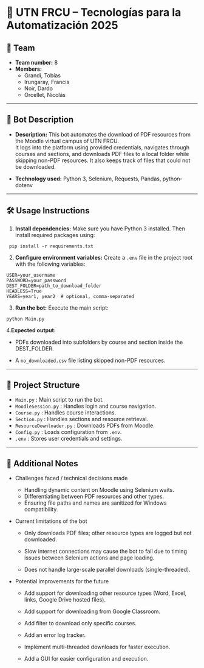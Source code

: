 # 📌 UTN FRCU – Tecnologías para la Automatización 2025

## 👥 Team
- **Team number:** 8
- **Members:**
  - Grandi, Tobías
  - Irungaray, Francis
  - Noir, Dardo
  - Orcellet, Nicolás

---

## 🤖 Bot Description
- **Description:** 
This bot automates the download of PDF resources from the Moodle virtual campus of UTN FRCU.  
It logs into the platform using provided credentials, navigates through courses and sections, and downloads PDF files to a local folder while skipping non-PDF resources. It also keeps track of files that could not be downloaded.

- **Technology used:**
Python 3, Selenium, Requests, Pandas, python-dotenv

---

## 🛠️ Usage Instructions
1. **Install dependencies:** 
 Make sure you have Python 3 installed. Then install required packages using:
  ```
   pip install -r requirements.txt
  ```
2. **Configure environment variables:** 
Create a `.env` file in the project root with the following variables:
```
USER=your_username
PASSWORD=your_password
DEST_FOLDER=path_to_download_folder
HEADLESS=True
YEARS=year1, year2  # optional, comma-separated
```

3. **Run the bot:**
Execute the main script:
```
python Main.py
```

4.**Expected output:**
* PDFs downloaded into subfolders by course and section inside the DEST_FOLDER.

* A `no_downloaded.csv` file listing skipped non-PDF resources.


---

## 📂 Project Structure
- `Main.py` : Main script to run the bot.
- `MoodleSession.py` : Handles login and course navigation.
- `Course.py` : Handles course interactions.
- `Section.py` : Handles sections and resource retrieval.
- `ResourceDownloader.py` : Downloads PDFs from Moodle.
- `Config.py` : Loads configuration from `.env`.
- `.env` : Stores user credentials and settings.

---

## 📝 Additional Notes
* Challenges faced / technical decisions made
  * Handling dynamic content on Moodle using Selenium waits.
  * Differentiating between PDF resources and other types.
  * Ensuring file paths and names are sanitized for Windows compatibility.

* Current limitations of the bot
  * Only downloads PDF files; other resource types are logged but not downloaded.

  * Slow internet connections may cause the bot to fail due to timing issues between Selenium actions and page loading.

  * Does not handle large-scale parallel downloads (single-threaded).

* Potential improvements for the future
  * Add support for downloading other resource types (Word, Excel, links, Google Drive hosted files).

  * Add support for downloading from Google Classroom.

  * Add filter to download only specific courses.

  * Add an error log tracker.

  * Implement multi-threaded downloads for faster execution.

  * Add a GUI for easier configuration and execution.
